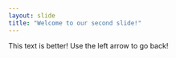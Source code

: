 ```yaml
---
layout: slide
title: "Welcome to our second slide!"
---
```

This text is better!
Use the left arrow to go back!
